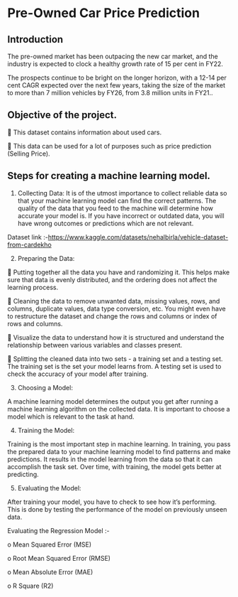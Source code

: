 
# Pre-Owned Car Price Prediction

## Introduction
The pre-owned market has been outpacing the new car market, and the industry is expected to clock a healthy growth rate of 15 per cent in FY22.

The prospects continue to be bright on the longer horizon, with a 12-14 per cent CAGR expected over the next few years, taking the size of the market to more than 7 million vehicles by FY26, from 3.8 million units in FY21..

## Objective of the project.

	This dataset contains information about used cars.

	This data can be used for a lot of purposes such as price prediction (Selling Price).

## Steps for creating a machine learning model.

1. Collecting Data:
It is of the utmost importance to collect reliable data so that your machine learning model can find the correct patterns. The quality of the data that you feed to the machine will determine how accurate your model is. If you have incorrect or outdated data, you will have wrong outcomes or predictions which are not relevant.  


Dataset link :-https://www.kaggle.com/datasets/nehalbirla/vehicle-dataset-from-cardekho



2. Preparing the Data:

	Putting together all the data you have and randomizing it. This helps make sure that data is evenly distributed, and the ordering does not affect the learning process.

	Cleaning the data to remove unwanted data, missing values, rows, and columns, duplicate values, data type conversion, etc. You might even have to restructure the dataset and change the rows and columns or index of rows and columns.

	Visualize the data to understand how it is structured and understand the relationship between various variables and classes present.

	Splitting the cleaned data into two sets - a training set and a testing set. The training set is the set your model learns from. A testing set is used to check the accuracy of your model after training.

3. Choosing a Model: 

A machine learning model determines the output you get after running a machine learning algorithm on the collected data. It is important to choose a model which is relevant to the task at hand.

4. Training the Model:

Training is the most important step in machine learning. In training, you pass the prepared data to your machine learning model to find patterns and make predictions. It results in the model learning from the data so that it can accomplish the task set. Over time, with training, the model gets better at predicting.

5. Evaluating the Model:

After training your model, you have to check to see how it’s performing. This is done by testing the performance of the model on previously unseen data.

Evaluating the Regression Model :-


o	Mean Squared Error (MSE)

o	Root Mean Squared Error (RMSE)

o	Mean Absolute Error (MAE)

o	R Square (R2)

